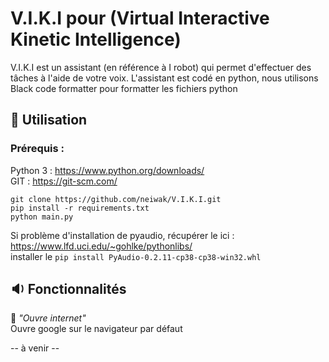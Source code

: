 # V.I.K.I pour (Virtual Interactive Kinetic Intelligence)
V.I.K.I est un assistant (en référence à I robot) qui permet d'effectuer des tâches à l'aide de votre voix. L'assistant est codé en python, nous utilisons Black code formatter pour formatter les fichiers python

## :scroll: Utilisation
### Prérequis :
Python 3 : https://www.python.org/downloads/  
GIT : https://git-scm.com/
```
git clone https://github.com/neiwak/V.I.K.I.git
pip install -r requirements.txt
python main.py
```
Si problème d'installation de pyaudio, récupérer le ici : https://www.lfd.uci.edu/~gohlke/pythonlibs/  
installer le ```pip install PyAudio‑0.2.11‑cp38‑cp38‑win32.whl```

## :sound: Fonctionnalités 

:speech_balloon: *"Ouvre internet"*  
Ouvre google sur le navigateur par défaut

-- à venir --
